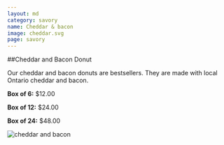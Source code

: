 ```yaml
---
layout: md
category: savory
name: Cheddar & bacon
image: cheddar.svg
page: savory
---
```


##Cheddar and Bacon Donut

Our cheddar and bacon donuts are bestsellers. They are made with local Ontario cheddar and bacon.

**Box of 6:** $12.00

**Box of 12:** $24.00

**Box of 24:** $48.00

![cheddar and bacon]({{site.baseurl}}/images/cheddar.svg)